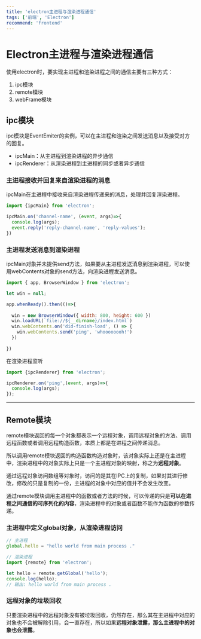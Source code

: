 ```yaml
---
title: 'electron主进程与渲染进程通信'
tags: ['前端', 'Electron']
recommend: 'frontend'
---
```


# Electron主进程与渲染进程通信

使用electron时，要实现主进程和渲染进程之间的通信主要有三种方式：

1. ipc模块
2. remote模块
3. webFrame模块

## ipc模块

ipc模块是EventEmiter的实例，可以在主进程和渲染之间发送消息以及接受对方的回复。

- ipcMain：从主进程到渲染进程的异步通信
- ipcRenderer：从渲染进程到主进程的同步或者异步通信

### 主进程接收并回复来自渲染进程的消息

ipcMain在主进程中接收来自渲染进程传递来的消息，处理并回复渲染进程。

```javascript
import {ipcMain} from 'electron';

ipcMain.on('channel-name', (event, args)=>{
  console.log(args);
  event.reply('reply-channel-name', 'reply-values');
})
```

### 主进程发送消息到渲染进程

ipcMain对象并未提供send方法，如果要从主进程发送消息到渲染进程，可以使用webContents对象的send方法，向渲染进程发送消息。

```javascript
import { app, BrowserWindow } from 'electron';

let win = null;

app.whenReady().then(()=>{
  
  win = new BrowserWindow({ width: 800, height: 600 })
  win.loadURL(`file://${__dirname}/index.html`)
  win.webContents.on('did-finish-load', () => {
    win.webContents.send('ping', 'whoooooooh!')
  })
  
})
```

在渲染进程监听

```javascript
import {ipcRenderer} from 'electron';

ipcRenderer.on('ping',(event, args)=>{
  console.log(args);
});
```

------

## Remote模块

remote模块返回的每一个对象都表示一个远程对象，调用远程对象的方法、调用远程函数或者调用远程构造函数，本质上都是在进程之间传递消息。

所以调用remote模块返回的构造函数构造对象时，该对象实际上还是在主进程中，渲染进程中的对象实际上只是一个主进程对象的映射，称之为**远程对象**。

通过远程对象访问数组等对象时，访问的是其在IPC上的复制，如果对其进行修改，修改的只是复制的一份，主进程的对象中对应的值并不会发生改变。

通过remote模块调用主进程中的函数或者方法的时候，可以传递的只是**可以在进程之间通信的可序列化的内容**，渲染进程中的对象或者函数不能作为函数的参数传递。

### 主进程中定义global对象，从渲染进程访问

```javascript
// 主进程
global.hello = "hello world from main process ."
```

```javascript
// 渲染进程
import {remote} from 'electron';

let hello = remote.getGlobal('hello');
console.log(hello);
// 输出: hello world from main process .
```

### 远程对象的垃圾回收

只要渲染进程中的远程对象没有被垃圾回收，仍然存在，那么其在主进程中对应的对象也不会被解除引用，会一直存在，所以如果**远程对象泄露，那么主进程中的对象也会泄露**。

